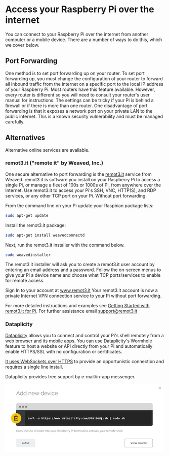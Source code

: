 # Access your Raspberry Pi over the internet

You can connect to your Raspberry Pi over the internet from another computer or a mobile device. There are a number of ways to do this, which we cover below. 

## Port Forwarding

One method is to set port forwarding up on your router. To set port forwarding up, you must change the configuration of your router to forward all inbound traffic from the internet on a specific port to the local IP address of your Raspberry Pi. Most routers have this feature available. However, every router is different so you will need to consult your router's user manual for instructions. The settings can be tricky if your Pi is behind a firewall or if there is more than one router. One disadvantage of port forwarding is that it exposes a network port on your private LAN to the public internet. This is a known security vulnerability and must be managed carefully.

## Alternatives

Alternative online services are available.

### remot3.it ("remote it" by Weaved, Inc.)

One secure alternative to port forwarding is the [remot3.it](https://www.remot3.it) service from Weaved. remot3.it is software you install on your Raspberry Pi to access a single Pi, or manage a fleet of 100s or 1000s of Pi, from anywhere over the Internet. Use remot3.it to access your Pi's SSH, VNC, HTTP(S), and RDP services, or any other TCP port on your Pi.   Without port forwarding.

From the command line on your Pi update your Raspbian package lists:

```bash
sudo apt-get update
```

Install the remot3.it package:

```bash
sudo apt-get install weavedconnectd
```

Next, run the remot3.it installer with the command below.

```bash
sudo weavedinstaller
```

The remot3.it installer will ask you to create a remot3.it user account by entering an email address and a password.  Follow the on-screen menus to give your Pi a device name and choose what TCP ports/services to enable for remote access.

Sign In to your account at www.remot3.it   Your remot3.it account is now a private Internet VPN connection service to your Pi without port forwarding.  

For more detailed instructions and examples see [Getting Started with remot3.it for Pi](http://forum.weaved.com/t/how-to-get-started-with-remot3-it-for-pi/1029).  For further assistance email support@remot3.it

### Dataplicity

[Dataplicity](https://dataplicity.com) allows you to connect and control your Pi's shell remotely from a web browser and its mobile apps. You can use Dataplicity's Wormhole feature to host a website or API directly from your Pi and automatically enable HTTPS/SSL with no configuration or certificates.

[It uses WebSockets over HTTPS](https://docs.dataplicity.com/docs/how-it-works) to provide an opportunistic connection and requires a single line install.

Dataplicity provides free support by e-mail/in-app messenger. 

[![Adding a device on Dataplicity](images/dataplicity-add-new-device.png)](https://dataplicity.com)
